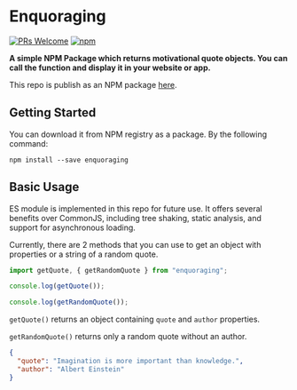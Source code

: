 # Enquoraging

[![PRs Welcome](https://img.shields.io/badge/PRs-welcome-brightgreen.svg?style=flat&logo=github)](https://github.com/thanapoom21/enquoraging/pulls) [![npm](https://img.shields.io/npm/dy/inspirational-quotes.svg?logo=npm&color=yellow)](https://www.npmjs.com/package/enquoraging)

**A simple NPM Package which returns motivational quote objects. You can call the function and display it in your website or app.**

This repo is publish as an NPM package [here](https://www.npmjs.com/package/enquoraging).

## Getting Started

You can download it from NPM registry as a package. By the following command:

```
npm install --save enquoraging
```

## Basic Usage

ES module is implemented in this repo for future use. It offers several benefits over CommonJS, including tree shaking, static analysis, and support for asynchronous loading.

Currently, there are 2 methods that you can use to get an object with properties or a string of a random quote. 

```js
import getQuote, { getRandomQuote } from "enquoraging";

console.log(getQuote());

console.log(getRandomQuote());
```

`getQuote()` returns an object containing `quote` and `author` properties.

`getRandomQuote()` returns only a random quote without an author.

```json
{
  "quote": "Imagination is more important than knowledge.",
  "author": "Albert Einstein"
}
```

<!-- ## Contributing

Contributors are welcome.  -->
